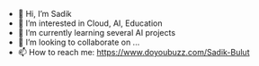 - 👋 Hi, I’m Sadik
- 👀 I’m interested in Cloud, AI, Education
- 🌱 I’m currently learning several AI projects
- 💞️ I’m looking to collaborate on ...
- 📫 How to reach me: https://www.doyoubuzz.com/Sadik-Bulut

<!---
sibulut-std/sibulut-std is a ✨ special ✨ repository because its `README.md` (this file) appears on your GitHub profile.
You can click the Preview link to take a look at your changes.
--->

